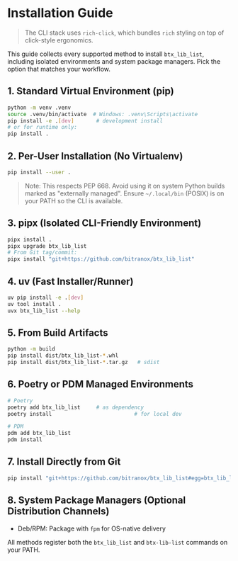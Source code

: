 # Installation Guide

> The CLI stack uses `rich-click`, which bundles `rich` styling on top of click-style ergonomics.

This guide collects every supported method to install `btx_lib_list`, including
isolated environments and system package managers. Pick the option that matches your workflow.

## 1. Standard Virtual Environment (pip)

```bash
python -m venv .venv
source .venv/bin/activate  # Windows: .venv\Scripts\activate
pip install -e .[dev]       # development install
# or for runtime only:
pip install .
```

## 2. Per-User Installation (No Virtualenv)

```bash
pip install --user .
```

> Note: This respects PEP 668. Avoid using it on system Python builds marked as
> "externally managed". Ensure `~/.local/bin` (POSIX) is on your PATH so the CLI is available.

## 3. pipx (Isolated CLI-Friendly Environment)

```bash
pipx install .
pipx upgrade btx_lib_list
# From Git tag/commit:
pipx install "git+https://github.com/bitranox/btx_lib_list"
```

## 4. uv (Fast Installer/Runner)

```bash
uv pip install -e .[dev]
uv tool install .
uvx btx_lib_list --help
```

## 5. From Build Artifacts

```bash
python -m build
pip install dist/btx_lib_list-*.whl
pip install dist/btx_lib_list-*.tar.gz   # sdist
```

## 6. Poetry or PDM Managed Environments

```bash
# Poetry
poetry add btx_lib_list     # as dependency
poetry install                          # for local dev

# PDM
pdm add btx_lib_list
pdm install
```

## 7. Install Directly from Git

```bash
pip install "git+https://github.com/bitranox/btx_lib_list#egg=btx_lib_list"
```

## 8. System Package Managers (Optional Distribution Channels)

- Deb/RPM: Package with `fpm` for OS-native delivery

All methods register both the `btx_lib_list` and
`btx-lib-list` commands on your PATH.
